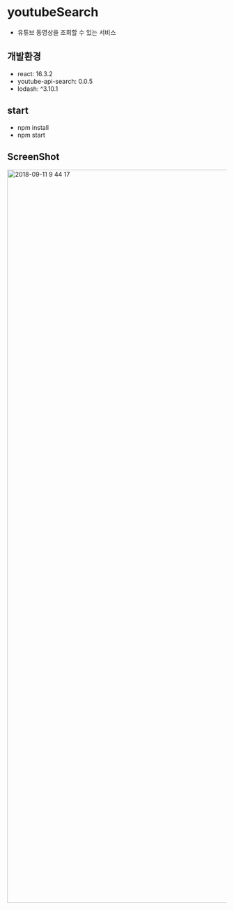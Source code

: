 # youtubeSearch

* 유튜브 동영상을 조회할 수 있는 서비스

## 개발환경
* react: 16.3.2
* youtube-api-search: 0.0.5
* lodash: ^3.10.1

## start
* npm install
* npm start 

## ScreenShot
<img width="1680" alt="2018-09-11 9 44 17" src="https://user-images.githubusercontent.com/26926312/45360929-db9a0600-b60b-11e8-8cc2-b1fd0a23a889.png">
